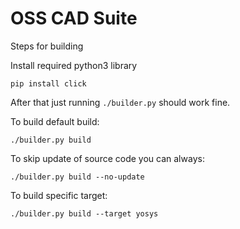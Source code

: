 # OSS CAD Suite

Steps for building

Install required python3 library

```
pip install click
```

After that just running ```./builder.py``` should work fine.

To build default build:
```
./builder.py build 
```

To skip update of source code you can always:
```
./builder.py build --no-update
```

To build specific target:
```
./builder.py build --target yosys
```
